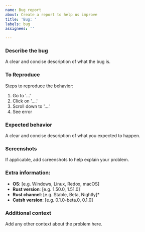 ```yaml
---
name: Bug report
about: Create a report to help us improve
title: 'Bug: '
labels: bug
assignees: ''

---
```


### Describe the bug
A clear and concise description of what the bug is.

### To Reproduce
Steps to reproduce the behavior:
1. Go to '...'
2. Click on '....'
3. Scroll down to '....'
4. See error

### Expected behavior
A clear and concise description of what you expected to happen.

### Screenshots
If applicable, add screenshots to help explain your problem.

### Extra information:
 - **OS**: [e.g. Windows, Linux, Redox, macOS]
 - **Rust version**: [e.g. 1.50.0, 1.51.0]
 - **Rust channel**: [e.g. Stable, Beta, Nightly]*
 - **Catsh version**: [e.g. 0.1.0-beta.0, 0.1.0]

### Additional context
Add any other context about the problem here.
